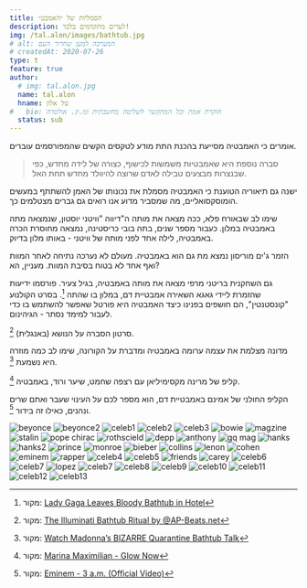 ```yaml
---
title: הסמליות של ״האמבט״ 
description: לערים מתקדמים בלבד!
img: /tal.alon/images/bathtub.jpg
# alt: המערכה למען שחרור העם
# createdAt: 2020-07-26
type: t
feature: true
author:
  # img: tal.alon.jpg
  name: tal.alon
  hname: טל אלון
#   bio: חוקרת אמת וכל המתקשר לשליטה מחשבתית ומ.ק. אולטרה
  status: sub
---
```


אומרים כי האמבטיה מסייעת בהכנת התת מודע לטקסים הקשים שהמפורסמים עוברים.

> סברה נוספת היא שאמבטיות משמשות לכישוף, כצורה של לידה מחדש, כפי שבנצרות מבצעים טבילה לאדם שרוצה להיוולד מחדש תחת האל.

ישנה גם תיאוריה הטוענת כי האמבטיה מסמלת את נכונותו של האמן להשתתף במעשים הומוסקסואליים, מה שמסביר מדוע אנו רואים גם גברים מצטלמים כך.

שימו לב שבאורח פלא, ככה מצאה את מותה ה"דיווה "וויטני יוסטון, שנמצאה מתה באמבטיה במלון. כעבור מספר שנים, בתה בובי כריסטינה, נמצאה מחוסרת הכרה באמבטיה, ​​לילה אחד לפני מותה של וויטני - באותו מלון בדיוק.

הזמר ג'ים מוריסון נמצא מת גם הוא באמבטיה. מעולם לא נערכה נתיחה לאחר המוות ואף אחד לא בטוח בסיבת המוות. מעניין, הא?

גם השחקנית בריטני מרפי מצאה את מותה באמבטיה, בגיל צעיר. פורסמו ידיעות שהזמרת ליידי גאגא השאירה אמבטיית דם, במלון בו שהתה [^1]. בסרט הקולנוע "קונסטנטין", הם חושפים בפנינו כיצד האמבטיה היא פורטל שאפשר להשתמש בו כדי לעבור למימד נסתר - הגיהינום.

סרטון הסברה על הנושא (באנגלית) [^2].

מדונה מצלמת את עצמה ערומה באמבטיה ומדברת על הקורונה, שימו לב כמה מוזרה היא נשמעת [^3].

קליפ של מרינה מקסימיליאן עם רצפה שחמט, שיער ורוד, באמבטיה [^4].

הקליפ החולני של אמינם באמבטיית דם, הוא מספר לכם על העינוי שעבר ואתם שרים ונהנים, כאילו זה בידור [^5].


  ![beyonce](https://imgur.com/bVJOloX.jpg)
  ![beyonce2](https://imgur.com/RyJHaXc.jpg)
  ![celeb1](https://imgur.com/IU24b2x.jpg)
  ![celeb2](https://imgur.com/sfrssxN.jpg)
  ![celeb3](https://imgur.com/jEOgsyr.jpg)
  ![bowie](https://imgur.com/S4wejk7.jpg)
  ![magzine](https://imgur.com/ifRBcof.jpg)
  ![stalin](https://imgur.com/fVBAkvN.jpg)
  ![pope chirac](https://imgur.com/bLPHtIB.jpg)
  ![rothscield](https://imgur.com/M0lo71F.jpg)
  ![depp](https://imgur.com/Lp5JsZH.jpg)
  ![anthony](https://imgur.com/84ccjfW.jpg)
  ![gq mag](https://imgur.com/VW4BToq.jpg)
  ![hanks](https://imgur.com/VMmfKUg.jpg)
  ![hanks2](https://imgur.com/Ts61YxW.jpg)
  ![prince](https://imgur.com/un7Bwc8.jpg)
  ![monroe](https://imgur.com/2kD2Uvz.jpg)
  ![bieber](https://imgur.com/m3SuLMV.jpg)
  ![collins](https://imgur.com/S8im73c.jpg)
  ![lenon](https://imgur.com/ZYo5aD3.jpg)
  ![cohen](https://imgur.com/CmwZc9L.jpg)
  ![eminem](https://imgur.com/xZfBzpV.jpg)
  ![rapper](https://imgur.com/zELDADZ.jpg)
  ![celeb4](https://imgur.com/TQFIyR5.jpg)
  ![celeb5](https://imgur.com/0BcGc0B.jpg)
  ![friends](https://imgur.com/tZ3skFL.jpg)
  ![carey](https://imgur.com/aDDnQUk.jpg)
  ![celeb6](https://imgur.com/1iJlADt.jpg)
  ![celeb7](https://imgur.com/9M1xl3p.jpg)
  ![lopez](https://imgur.com/tZn2f7j.jpg)
  ![celeb7](https://imgur.com/BsrkYaS.jpg)
  ![celeb8](https://imgur.com/8NeYwPT.jpg)
  ![celeb9](https://imgur.com/NIZI8cY.jpg)
  ![celeb10](https://imgur.com/xpxfYw5.jpg)
  ![celeb11](https://imgur.com/f9pkLnh.jpg)
  ![celeb12](https://imgur.com/zsRNsvT.jpg)
  ![celeb13](https://imgur.com/etm29dX.jpg)

[^1]: מקור: [Lady Gaga Leaves Bloody Bathtub in Hotel](https://youtu.be/ni87xD8WUIw)
[^2]: מקור: [The Illuminati Bathtub Ritual by @AP-Beats.net](https://youtu.be/wBht1ihFsnQ)
[^3]: מקור: [Watch Madonna’s BIZARRE Quarantine Bathtub Talk](https://youtu.be/SoQQMfURcKs)
[^4]: מקור: [Marina Maximilian - Glow Now](https://youtu.be/BbVMc5u5iGE)
[^5]: מקור: [Eminem - 3 a.m. (Official Video)](https://youtu.be/hAuo8IOFNuE)